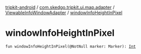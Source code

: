 [tripkit-android](../../index.md) / [com.skedgo.tripkit.ui.map.adapter](../index.md) / [ViewableInfoWindowAdapter](index.md) / [windowInfoHeightInPixel](./window-info-height-in-pixel.md)

# windowInfoHeightInPixel

`fun windowInfoHeightInPixel(@NotNull marker: Marker): `[`Int`](https://kotlinlang.org/api/latest/jvm/stdlib/kotlin/-int/index.html)